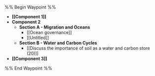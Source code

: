 %% Begin Waypoint %%
- **[[Component 1]]**
- **Component 2**
	- **Section A - Migration and Oceans**
		- [[Ocean governance]]
		- [[Untitled]]
	- **Section B - Water and Carbon Cycles**
		- [[Discuss the importance of soil as a water and carbon store (20)]]
- **[[Component 3]]**

%% End Waypoint %%
